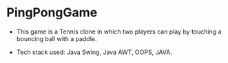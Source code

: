 # PingPongGame
- This game is a Tennis clone in which two players can play by touching a bouncing ball with a paddle.

- Tech stack used: Java Swing,  Java AWT, OOPS,  JAVA.

